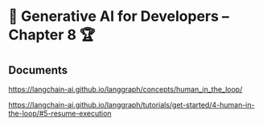 # 🤖 Generative AI for Developers – Chapter 8 🏆

## Documents

https://langchain-ai.github.io/langgraph/concepts/human_in_the_loop/

https://langchain-ai.github.io/langgraph/tutorials/get-started/4-human-in-the-loop/#5-resume-execution

